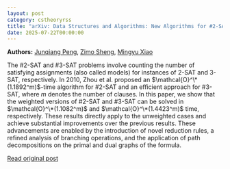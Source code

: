 ```yaml
---
layout: post
category: cstheoryrss
title: "arXiv: Data Structures and Algorithms: New Algorithms for #2-SAT and #3-SAT"
date: 2025-07-22T00:00:00
---
```


**Authors:** [Junqiang Peng](https://dblp.uni-trier.de/search?q=Junqiang+Peng), [Zimo Sheng](https://dblp.uni-trier.de/search?q=Zimo+Sheng), [Mingyu Xiao](https://dblp.uni-trier.de/search?q=Mingyu+Xiao)

The #2-SAT and #3-SAT problems involve counting the number of satisfying
assignments (also called models) for instances of 2-SAT and 3-SAT,
respectively. In 2010, Zhou et al. proposed an $\mathcal{O}^\*(1.1892^m)$-time
algorithm for #2-SAT and an efficient approach for #3-SAT, where $m$ denotes
the number of clauses. In this paper, we show that the weighted versions of
#2-SAT and #3-SAT can be solved in $\mathcal{O}^\*(1.1082^m)$ and
$\mathcal{O}^\*(1.4423^m)$ time, respectively. These results directly apply to
the unweighted cases and achieve substantial improvements over the previous
results. These advancements are enabled by the introduction of novel reduction
rules, a refined analysis of branching operations, and the application of path
decompositions on the primal and dual graphs of the formula.

[Read original post](http://arxiv.org/abs/2507.14504v1)
